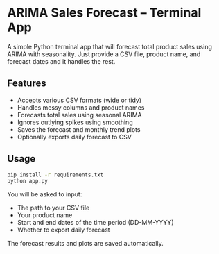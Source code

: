 # ARIMA Sales Forecast – Terminal App

A simple Python terminal app that will forecast total product sales using ARIMA with seasonality. Just provide a CSV file, product name, and forecast dates and it handles the rest.

## Features

- Accepts various CSV formats (wide or tidy)
- Handles messy columns and product names
- Forecasts total sales using seasonal ARIMA
- Ignores outlying spikes using smoothing
- Saves the forecast and monthly trend plots
- Optionally exports daily forecast to CSV

## Usage

```bash
pip install -r requirements.txt
python app.py
```

You will be asked to input:
- The path to your CSV file
- Your product name
- Start and end dates of the time period (DD-MM-YYYY)
- Whether to export daily forecast

The forecast results and plots are saved automatically.